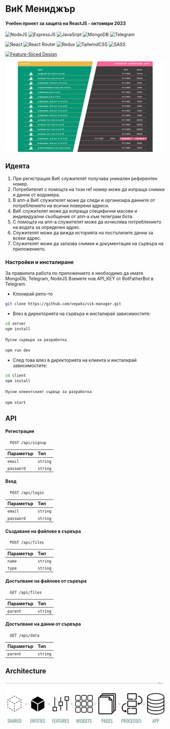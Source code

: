 # ВиК Мениджър
#### Учебен проект за защита на ReactJS - октомври 2023
![NodeJS](https://img.shields.io/badge/Node.js-43853D?style=for-the-badge&logo=node.js&logoColor=white)
![ExpressJS](https://img.shields.io/badge/Express%20js-000000?style=for-the-badge&logo=express&logoColor=white)
![JavaSript](https://img.shields.io/badge/JavaScript-F7DF1E?style=for-the-badge&logo=javascript&logoColor=black)
![MongoDB](https://img.shields.io/badge/MongoDB-4EA94B?style=for-the-badge&logo=mongodb&logoColor=white)
![Telegram](https://img.shields.io/badge/Telegram-2CA5E0?style=for-the-badge&logo=telegram&logoColor=white)

![React](https://img.shields.io/badge/react-%2320232a.svg?style=for-the-badge&logo=react&logoColor=%2361DAFB)
![React Router](https://img.shields.io/badge/React_Router-CA4245?style=for-the-badge&logo=react-router&logoColor=white)
![Redux](https://img.shields.io/badge/redux-%23593d88.svg?style=for-the-badge&logo=redux&logoColor=white)
![TailwindCSS](https://img.shields.io/badge/tailwindcss-%2338B2AC.svg?style=for-the-badge&logo=tailwind-css&logoColor=white)
![SASS](https://img.shields.io/badge/SASS-hotpink.svg?style=for-the-badge&logo=SASS&logoColor=white)

[![Feature-Sliced Design][shields-fsd-domain]](https://feature-sliced.design/)

[shields-fsd-domain]: https://img.shields.io/badge/Feature--Sliced-Design?style=for-the-badge&color=F2F2F2&labelColor=262224&logoWidth=10&logo=data:image/png;base64,iVBORw0KGgoAAAANSUhEUgAAABQAAAAaCAYAAAC3g3x9AAAACXBIWXMAAALFAAACxQGJ1n/vAAAAAXNSR0IArs4c6QAAAARnQU1BAACxjwv8YQUAAABISURBVHgB7dKxCQAgDETR0w2cws0cys2cwhEUBbsggikCuVekDHwSQFlYo7Q+8KnmtHdFWMdk2cl5wSsbxGSZw8dm8pX9ZHUTMBUgGU2F718AAAAASUVORK5CYII=

![img](https://github.com/vepaks/vik-manager/blob/main/public/img/screen.png)


## Идеята
1. При регистрация ВиК служителят получава уникален референтен номер. 
2. Потребителят с помощта на този ref номер може да изпраща снимки и данни от водомера.
3. В апп-а ВиК служителят може да следи и организира данните от потреблението на всички поверени адреси.
4. ВиК служителят може да изпраща специфични масови и индивидуални съобщения от апп-а към телеграм бота.
5. С помощта на апп-а служителят може да изчислява потреблението на водата за определен адрес.
6. Служителят може да вижда историята на постъпилите данни за всеки адрес.
7. Служителят може да запазва снимки и документация на сървъра на приложението.

### Настройки и инсталиране

За правилнта работа по приложението е необходимо да имате MongoDb, Telegram, NodeJS
Вземете нов API_KEY от BotFatherBot в Telegram.

* Клонирай репо-то
```bash
git clone https://github.com/vepaks/vik-manager.git
```
* Влез в директорията на сървъра и инсталирай зависимостите:
```bash
cd server
npm install

Пусни сървъра за разработка

npm run dev
```
* След това влез в директорията на клиента и инсталирай зависимостите:
```bash
cd client
npm install

Пусни клиентският сървър за разработка

npm start
```

## API

#### Регистрация
```http
  POST /api/signup
```
| Параметър | Тип     |
| :-------- | :------- |
| `email` | `string` |
| `password` | `string` | 

#### Вход
```http
  POST /api/login
```
| Параметър | Тип     |
| :-------- | :------- |
| `email` | `string` |
| `password` | `string` | 

#### Създаване на файлове в сървъра
```http
  POST /api/files
```
| Параметър | Тип     |
| :-------- | :------- |
| `name` | `string` |
| `type` | `string` | 

#### Достъпване на файлове от сървъра 
```http
  GET /api/files
```
| Параметър | Тип     |
| :-------- | :------- |
| `parent` | `string` |

#### Достъпване на данни от сървъра
```http
  GET /api/data
```
| Параметър | Тип     |
| :-------- | :------- |
| `parent` | `string` |

## Architecture

![img](https://github.com/vepaks/vik-manager/blob/main/public/img/fsd.png)